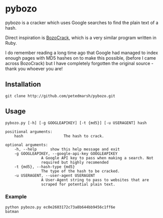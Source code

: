 # pybozo

pybozo is a cracker which uses Google searches to find the
plain text of a hash.

Direct inspiration is [BozoCrack](https://github.com/juuso/BozoCrack), which is a very similar program
written in Ruby.
	
I do remember reading a long time ago that Google had managed
to index enough pages with MD5 hashes on to make this possible,
(before I came across BozoCrack) but I have completely forgotten 
the original source - thank you whoever you are!

## Installation


	git clone http://github.com/petedmarsh/pybozo.git

## Usage

	
	pybozo.py [-h] [-g GOOGLEAPIKEY] [-t {md5}] [-u USERAGENT] hash

	positional arguments:
		hash                  The hash to crack.

	optional arguments:
		-h, --help		show this help message and exit
		-g GOOGLEAPIKEY, --google-api-key GOOGLEAPIKEY
					A Google API key to pass when making a search. Not
					required but highly recomended
		-t {md5}, --hash-type {md5}
					The type of the hash to be cracked.
		-u USERAGENT, --user-agent USERAGENT
					A User-Agent string to pass to websites that are
					scraped for potential plain text.

### Example

	python pybozo.py ec0e2603172c73a8b644bb9456c1ff6e
	batman
